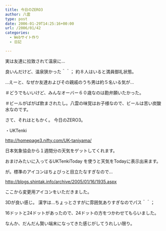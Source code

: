 ```yaml
---
title: 今日のZERO3
author: 八雲
type: post
date: 2006-01-29T14:25:16+00:00
url: /2006/01/42
categories:
  - Webサイト作り
  - 日記

---
```

実は友達に拉致されて温泉に…
  
良いんだけど、温泉狭かった＾＾； 約８人はいると満員御礼状態。
  
…えーと、なぜか友達およびその親戚のうち男は約５名いる気が…
  
＃どうでもいいけど、みんなオーバー６０歳なのは勘弁願いたかった。
  
＃ビールがばがば飲まされたし。八雲の味覚はお子様なので、ビールは苦い炭酸水なのです。

さて、それはともかく。 今日のZERO3。
  
・UKTenki
  
http://homepage3.nifty.com/UK-taniyama/
  
日本気象協会から１週間分の天気をゲットしてくれます。
  
おまけみたいに入ってるUKTenkiToday を使うと天気をTodayに表示出来ます。
  
が。標準のアイコンはちょびっと目立たなすぎなので…
  
http://blogs.shintak.info/archive/2005/01/16/1935.aspx
  
ここから変更用アイコンをいただきました。
  
3Dが良い感じ。 漢字は…ちょっとさすがに雰囲気ありすぎなのでパス＾＾；
  
16ドットと24ドットがあったので、24ドットの方をつかわせてもらいました。
  
なんか、だんだん賢い端末になってきた感じがしてうれしい限り。